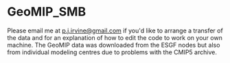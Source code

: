 # GeoMIP_SMB
Please email me at p.j.irvine@gmail.com if you'd like to arrange a transfer of the data and for an explanation of how to edit the code to work on your own machine.
The GeoMIP data was downloaded from the ESGF nodes but also from individual modeling centres due to problems with the CMIP5 archive.
